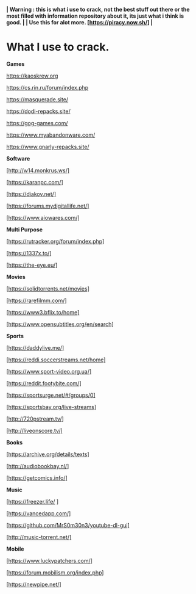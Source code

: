 **| Warning : this is what i use to crack, not the best stuff out there or the most filled with information repository about it, its just what i think is good. |
| Use this for alot more. [https://piracy.now.sh/] |**

# What I use to crack.

**Games**

<https://kaoskrew.org>

<https://cs.rin.ru/forum/index.php>

<https://masquerade.site/>

<https://dodi-repacks.site/>

<https://gog-games.com/>

<https://www.myabandonware.com/>

<https://www.gnarly-repacks.site/>

**Software**

[http://w14.monkrus.ws/]

[https://karanpc.com/]

[https://diakov.net/]

[https://forums.mydigitallife.net/]

[https://www.aiowares.com/]


**Multi Purpose**

[https://rutracker.org/forum/index.php]

[https://1337x.to/]

[https://the-eye.eu/]


**Movies**

[https://solidtorrents.net/movies]


[https://rarefilmm.com/]


[https://www3.bflix.to/home]


[https://www.opensubtitles.org/en/search]


**Sports**

[https://daddylive.me/]


[https://reddi.soccerstreams.net/home]


[https://www.sport-video.org.ua/]


[https://reddit.footybite.com/]


[https://sportsurge.net/#/groups/0]


[https://sportsbay.org/live-streams]


[http://720pstream.tv/]


[http://liveonscore.tv/]


**Books**

[https://archive.org/details/texts]


[http://audiobookbay.nl/]


[https://getcomics.info/]


**Music**

[https://freezer.life/ ]


[https://vancedapp.com/]


[https://github.com/MrS0m30n3/youtube-dl-gui]


[http://music-torrent.net/]

**Mobile**

[https://www.luckypatchers.com/]


[https://forum.mobilism.org/index.php]


[https://newpipe.net/]


